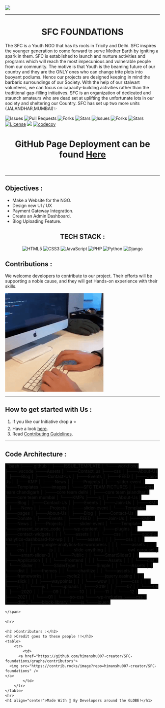 <img src="Assets/bnr.gif" align="center"><hr>
<div align="center" ><h1>SFC FOUNDATIONS</h1></div>
<p >
The SFC is a Youth NGO that has its roots in Tricity and Delhi. SFC inspires the younger generation to come forward to serve Mother Earth by igniting a spark in them. SFC is established to launch and nurture activities and programs which will reach the most impecunious and vulnerable people from our community. The motive is that Youth is the beaming future of our country and they are the ONLY ones who can change trite plots into buoyant podiums.
Hence our projects are designed keeping in mind the barbaric surroundings of our Society. With the help of our stalwart volunteers, we can focus on capacity-building activities rather than the traditional gap-filling initiatives. SFC is an organization of dedicated and staunch amateurs who are dead set at uplifting the unfortunate lots in our society and sheltering our Country.
SFC has set up two more units (JALANDHAR,MUMBAI)✨



![Issues](https://img.shields.io/github/issues/himanshu007-creator/SFC-foundations)
![Pull Requests](https://img.shields.io/github/issues-pr/himanshu007-creator/SFC-foundations)
![Forks](https://img.shields.io/github/forks/himanshu007-creator/SFC-foundations)
![Stars](https://img.shields.io/github/stars/himanshu007-creator/SFC-foundations)
![Issues](https://img.shields.io/github/issues/himanshu007-creator/SFC-foundations)
![Forks](https://img.shields.io/github/forks/himanshu007-creator/SFC-foundations?style=social)
![Stars](https://img.shields.io/github/stars/himanshu007-creator/SFC-foundations?style=social)
[![License](https://img.shields.io/github/license/himanshu007-creator/SFC-foundations)](https://github.com/himanshu007-creator/SFC-foundations/blob/master/LICENSE)
![](https://img.shields.io/github/repo-size/himanshu007-creator/SFC-foundations.svg?label=Repo%20size&style=flat-square)
[![codecov](https://codecov.io/gh/himanshu007-creator/SFC-foundations/branch/master/graph/badge.svg)](https://img.shields.io/codecov/c/github/himanshu007-creator/SFC-foundations)&nbsp;


</p>
<h1 align="center">GitHub Page Deployment can be found <a href="https://himanshu007-creator.github.io/SFC-foundations/">Here</a></h1>&nbsp;
<hr>

<h2 >Objectives :</h2>
<ul>
<li>Make a Website for the NGO.</li>
<li>Design new UI / UX </li>
<li>Payment Gateway Integration.</li>
<li>Create an Admin Dashboard.</li>
<li>Blog Uploading Feature.</li>
</ul>
</hr>

<h2 align="center" >TECH STACK :</h2>
<p align="center">
<img alt="HTML5" src="https://img.shields.io/badge/html5%20-%23E34F26.svg?&style=for-the-badge&logo=html5&logoColor=white"/>  <img alt="CSS3" src="https://img.shields.io/badge/css3%20-%231572B6.svg?&style=for-the-badge&logo=css3&logoColor=white"/> <img alt="JavaScript" src="https://img.shields.io/badge/javascript%20-%23323330.svg?&style=for-the-badge&logo=javascript&logoColor=%23F7DF1E"/> <img alt="PHP" src="https://img.shields.io/badge/php-%23777BB4.svg?&style=for-the-badge&logo=php&logoColor=white"/>
<img alt="Python" src="https://img.shields.io/badge/python-%2314354C.svg?&style=for-the-badge&logo=python&logoColor=white"/> <img alt="Django" src="https://img.shields.io/badge/django-%23092E20.svg?&style=for-the-badge&logo=django&logoColor=white"/></p>


<h2 >Contributions :</h2>

<p >
We welcome developers to contribute to our project. Their efforts will be supporting a noble cause, and they will get Hands-on experience with their skills.
</p>

<img src="Assets/CodingGIF.gif" align="center">
<hr>

<h2 >How to get started with Us :</h2>
<ol >
<li>If you like our Initiative drop a ⭐</li>
<li>Have a look <a href="https://drive.google.com/file/d/1H2ccWkUz61b31WbKgvF-6n6Q9R9e98uD/view?usp=sharing">here</a>.</li>
<li>Read  <a href="https://github.com/himanshu007-creator/SFC-foundations/blob/master/CONTRIBUTING.md">Contributing Guidelines</a>.</li>
</ol>
<hr>

<h2> Code Architecture :</h2>

<span style="background-color:black">
```bash
├───.github
│   ├───ISSUE_TEMPLATE
│   └───workflows
├───.vscode
├───Assets
│   └───Contact_us
├───css
│   ├───About-Us
│   ├───Blog
│   ├───Contact-Us
│   ├───Events
│   ├───FEED
│   ├───Join-Us
│   ├───KMP
│   ├───News
│   ├───Projects
│   ├───slider-event
│   └───Templates
├───images
│   └───SFC TEAM PICTURES
│       ├───core team chandigarh
│       ├───core team delhi
│       ├───core team jalandhar
│       ├───core team mumbai
│       └───KMPs
├───js
│   ├───About-Us
│   ├───Blog
│   ├───Contact-Us
│   ├───Events
│   ├───Join-Us
│   ├───KMP
│   ├───News
│   ├───Projects
│   ├───slider-event
│   └───Templates
├───pages
│   ├───About-Us
│   ├───Blog
│   ├───Contact-Us
│   ├───Donate
│   ├───Events
│   ├───FEED
│   ├───Join-Us
│   ├───KMP
│   ├───News
│   ├───Projects
│   ├───slider-event
│   └───Templates
└───present_source_code
    ├───wp-content
    │   ├───plugins
    │   │   ├───contact-widgets
    │   │   │   └───assets
    │   │   │       └───css
    │   │   ├───google-analytics-dashboard-for-wp
    │   │   │   └───assets
    │   │   │       ├───css
    │   │   │       └───js
    │   │   ├───google-analytics-for-wordpress
    │   │   │   └───assets
    │   │   │       ├───css
    │   │   │       └───js
    │   │   ├───slide-anything
    │   │   │   └───owl-carousel
    │   │   └───smart-slider-3
    │   │       └───Public
    │   │           └───SmartSlider3
    │   │               ├───Application
    │   │               │   └───Frontend
    │   │               │       └───Assets
    │   │               │           └───dist
    │   │               └───Slider
    │   │                   └───SliderType
    │   │                       └───Simple
    │   │                           └───Assets
    │   │                               └───dist
    │   ├───themes
    │   │   └───charitize
    │   │       └───assets
    │   │           ├───frameworks
    │   │           │   ├───cycle2
    │   │           │   ├───jquery.easing
    │   │           │   ├───slick
    │   │           │   ├───waypoints
    │   │           │   └───wow
    │   │           │       ├───css
    │   │           │       └───js
    │   │           └───js
    │   └───uploads
    │       ├───2019
    │       │   ├───07
    │       │   └───08
    │       ├───2020
    │       │   ├───09
    │       │   ├───10
    │       │   ├───11
    │       │   └───12
    │       ├───2021
    │       │   └───01
    │       └───so-css
    └───wp-includes
        ├───css
        │   └───dist
        │       └───block-library
        └───js
            └───jquery

```
</span>

<hr>

<h2 >Contributors :</h2>
<h3 >Credit goes to these people !!</h3>
<table>
	<tr>
		<td>
      <a href="https://github.com/himanshu007-creator/SFC-foundations/graphs/contributors">
  <img src="https://contrib.rocks/image?repo=himanshu007-creator/SFC-foundations" />
</a>
		</td>
	</tr>
</table>
<hr>
<h1 align="center">Made With 💖 By Developers around the GLOBE!</h1>


